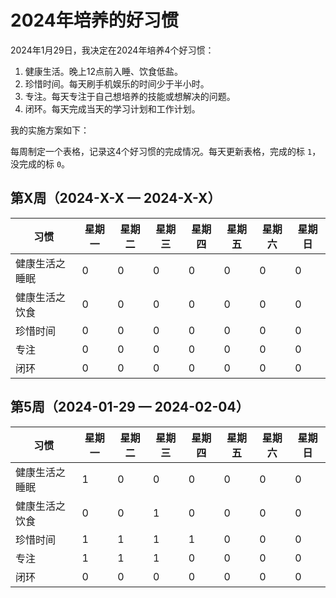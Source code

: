 # 2024年培养的好习惯

2024年1月29日，我决定在2024年培养4个好习惯：

1. 健康生活。晚上12点前入睡、饮食低盐。
2. 珍惜时间。每天刷手机娱乐的时间少于半小时。
3. 专注。每天专注于自己想培养的技能或想解决的问题。
4. 闭环。每天完成当天的学习计划和工作计划。

我的实施方案如下：

每周制定一个表格，记录这4个好习惯的完成情况。每天更新表格，完成的标 `1`，没完成的标 `0`。

## 第X周（2024-X-X — 2024-X-X）

|      习惯      | 星期一 | 星期二 | 星期三 | 星期四 | 星期五 | 星期六 | 星期日 |
| -------------- | ------ | ------ | ------ | ------ | ------ | ------ | ------ |
| 健康生活之睡眠 |   0    |   0    |   0    |   0    |   0    |   0    |   0    |
| 健康生活之饮食 |   0    |   0    |   0    |   0    |   0    |   0    |   0    |
|    珍惜时间    |   0    |   0    |   0    |   0    |   0    |   0    |   0    |
|      专注      |   0    |   0    |   0    |   0    |   0    |   0    |   0    |
|      闭环      |   0    |   0    |   0    |   0    |   0    |   0    |   0    |

## 第5周（2024-01-29 — 2024-02-04）

|      习惯      | 星期一 | 星期二 | 星期三 | 星期四 | 星期五 | 星期六 | 星期日 |
| -------------- | ------ | ------ | ------ | ------ | ------ | ------ | ------ |
| 健康生活之睡眠 |   1    |   0    |   0    |   0    |   0    |   0    |   0    |
| 健康生活之饮食 |   0    |   0    |   1    |   0    |   0    |   0    |   0    |
|    珍惜时间    |   1    |   1    |   1    |   1    |   0    |   0    |   0    |
|      专注      |   1    |   1    |   1    |   0    |   0    |   0    |   0    |
|      闭环      |   0    |   0    |   0    |   0    |   0    |   0    |   0    |

